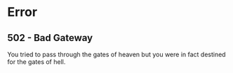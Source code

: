 <!--TITLE"the-tk.com - 502"-->

Error
=====

502 - Bad Gateway
-----------------

You tried to pass through the gates of heaven but you were in fact destined for
the gates of hell.
